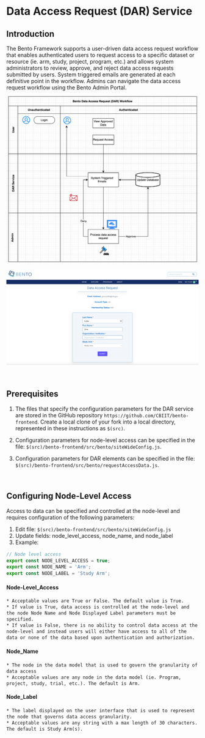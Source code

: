 # Data Access Request (DAR) Service

## Introduction
The Bento Framework supports a user-driven data access request workflow that enables authenticated users to request access to a specific dataset or resource (ie. arm, study, project, program, etc.) and allows system administrators to review, approve, and reject data access requests submitted by users. System triggered emails are generated at each definitive point in the workflow. Admins can navigate the data access request workflow using the Bento Admin Portal. 

![Data Access Request (DAR) Workflow](../assets/dar-workflow.png)

![Data Access Request (DAR) Example page](../assets/dar-example-page.png)

<p>&nbsp;</p>


## Prerequisites
1. The files that specify the configuration parameters for the DAR service are stored in the GitHub repository `https://github.com/CBIIT/bento-frontend`. Create a local clone of your fork into a local directory, represented in these instructions as `$(src)`.

2. Configuration parameters for node-level access can be specified in the file: `$(src)/bento-frontend/src/bento/siteWideConfig.js`.

3. Configuration parameters for DAR elements can be specified in the file: `$(src)/bento-frontend/src/bento/requestAccessData.js`.

<p>&nbsp;</p>     

## Configuring Node-Level Access 
Access to data can be specified and controlled at the node-level and requires configuration of the following parameters:
1. Edit file: `$(src)/bento-frontend/src/bento/siteWideConfig.js`
2. Update fields: node_level_access, node_name, and node_label
3. Example:

```javascript
// Node level access
export const NODE_LEVEL_ACCESS = true;
export const NODE_NAME = 'Arm';
export const NODE_LABEL = 'Study Arm';
```

#### Node-Level_Access
    * Acceptable values are True or False. The default value is True.
    * If value is True, data access is controlled at the node-level and the node Node Name and Node Displayed Label parameters must be specified.
    * If value is False, there is no ability to control data access at the node-level and instead users will either have access to all of the data or none of the data based upon authentication and authorization.

#### Node_Name
    * The node in the data model that is used to govern the granularity of data access
    * Acceptable values are any node in the data model (ie. Program, project, study, trial, etc.). The default is Arm.

#### Node_Label
    * The label displayed on the user interface that is used to represent the node that governs data access granularity.
    * Acceptable values are any string with a max length of 30 characters. The default is Study Arm(s).
